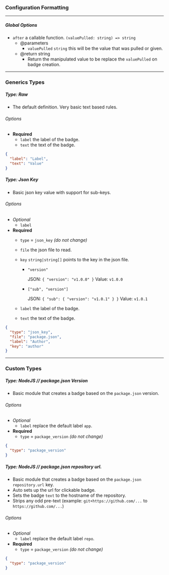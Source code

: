 ### Configuration Formatting

---

##### Global Options

- `after` a callable function. `(valuePulled: string) => string`
    - @parameters
        - `valuePulled` `string` this will be the value that was pulled or given.
    - @return string
        - Return the manipulated value to be replace the `valuePulled` on badge creation.

---

### Generics Types

##### Type: Raw

- The default definition. Very basic text based rules.

###### Options
- **Required**
    - `label` the label of the badge.
    - `text` the text of the badge.

```json
{
  "label": "Label",
  "text": "Value"
}
```

##### Type: Json Key

- Basic json key value with support for sub-keys.

###### Options
- *Optional*
    - `label`
- **Required**
    - `type` = `json_key` *(do not change)*
    - `file` the json file to read.
    - `key` `string|string[]` points to the key in the json file.
        - `"version"`

            JSON: `{ "version": "v1.0.0" }`
            Value: `v1.0.0`

        - `["sub", "version"]`

            JSON: `{ "sub": { "version": "v1.0.1" } }`
            Value: `v1.0.1`

    - `label` the label of the badge.
    - `text` the text of the badge.

```json
{
  "type": "json_key",
  "file": "package.json",
  "label": "Author",
  "key": "author"
}
```

---

### Custom Types

##### Type: NodeJS // package.json Version

- Basic module that creates a badge based on the `package.json` version.

###### Options
- *Optional*
    - `label` replace the default label `app`.
- **Required**
    - `type` = `package_version` *(do not change)*

```json
{
  "type": "package_version"
}
```

##### Type: NodeJS // package.json repository url.

- Basic module that creates a badge based on the `package.json` `repository.url` key.
- Auto sets up the url for clickable badge.
- Sets the badge `text` to the hostname of the repository.
- Strips any odd pre-text (example: `git+https://github.com/...` to `https://github.com/...`)

###### Options
- *Optional*
    - `label` replace the default label `repo`.
- **Required**
    - `type` = `package_version` *(do not change)*

```json
{
  "type": "package_version"
}
```
